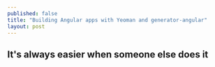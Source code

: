 ```yaml
---
published: false
title: "Building Angular apps with Yeoman and generator-angular"
layout: post
---
```


## It's always easier when someone else does it

